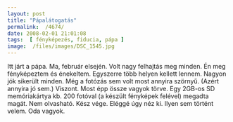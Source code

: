 ```yaml
---
layout: post
title: "Pápalátogatás"
permalink:  /4674/ 
date: 2008-02-01 21:01:08
tags:  [ fényképezés, fiducia, pápa ] 
image:  /files/images/DSC_1545.jpg 
---
```

Itt járt a pápa. Ma, február elsején. Volt nagy felhajtás meg minden. Én meg fényképeztem és énekeltem. Egyszerre több helyen kellett lennem. Nagyon jók sikerült minden. Még a fotózás sem volt most annyira szörnyű. (Azért annyira jó sem.) Viszont. Most épp össze vagyok törve. Egy 2GB-os SD memóriakártya kb. 200 fotóval (a készült fényképek felével) megadta magát. Nem olvasható. Kész vége. Eléggé úgy néz ki. Ilyen sem történt velem. Oda vagyok.

<!--break-->

